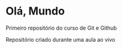 # Olá, Mundo
 Primeiro repositório do curso de Git e Github

 Repositório criado durante uma aula ao vivo

